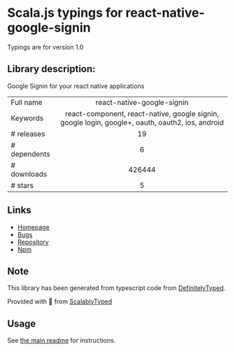 
# Scala.js typings for react-native-google-signin

Typings are for version 1.0

## Library description:
Google Signin for your react native applications

|                    |                 |
| ------------------ | :-------------: |
| Full name          | react-native-google-signin |
| Keywords           | react-component, react-native, google signin, google login, google+, oauth, oauth2, ios, android |
| # releases         | 19 |
| # dependents       | 6 |
| # downloads        | 426444 |
| # stars            | 5 |

## Links
- [Homepage](https://github.com/react-native-community/react-native-google-signin)
- [Bugs](https://github.com/react-native-community/react-native-google-signin/issues)
- [Repository](https://github.com/react-native-community/react-native-google-signin)
- [Npm](https://www.npmjs.com/package/react-native-google-signin)
    


## Note
This library has been generated from typescript code from [DefinitelyTyped](https://definitelytyped.org).

Provided with :purple_heart: from [ScalablyTyped](https://github.com/oyvindberg/ScalablyTyped)

## Usage
See [the main readme](../../readme.md) for instructions.



